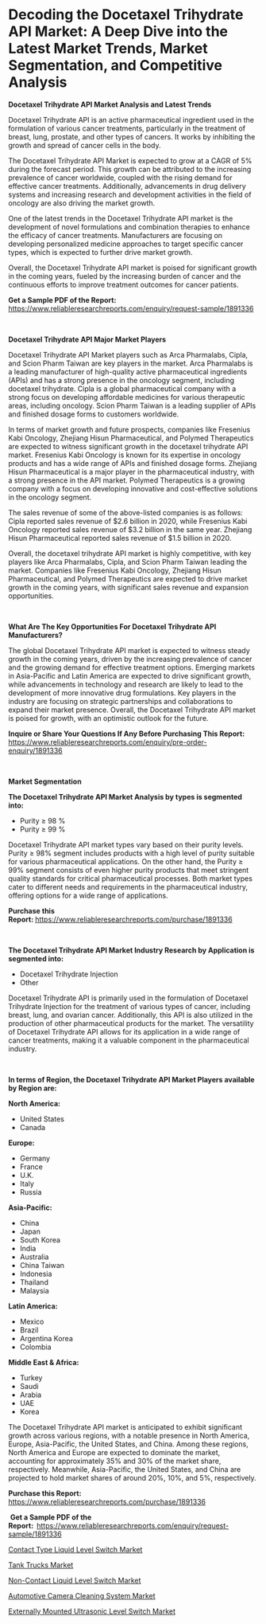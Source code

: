 <p><h1>Decoding the Docetaxel Trihydrate API Market: A Deep Dive into the Latest Market Trends, Market Segmentation, and Competitive Analysis</h1></p><p><strong>Docetaxel Trihydrate API Market Analysis and Latest Trends</strong></p>
<p><p>Docetaxel Trihydrate API is an active pharmaceutical ingredient used in the formulation of various cancer treatments, particularly in the treatment of breast, lung, prostate, and other types of cancers. It works by inhibiting the growth and spread of cancer cells in the body.</p><p>The Docetaxel Trihydrate API Market is expected to grow at a CAGR of 5% during the forecast period. This growth can be attributed to the increasing prevalence of cancer worldwide, coupled with the rising demand for effective cancer treatments. Additionally, advancements in drug delivery systems and increasing research and development activities in the field of oncology are also driving the market growth.</p><p>One of the latest trends in the Docetaxel Trihydrate API market is the development of novel formulations and combination therapies to enhance the efficacy of cancer treatments. Manufacturers are focusing on developing personalized medicine approaches to target specific cancer types, which is expected to further drive market growth.</p><p>Overall, the Docetaxel Trihydrate API market is poised for significant growth in the coming years, fueled by the increasing burden of cancer and the continuous efforts to improve treatment outcomes for cancer patients.</p></p>
<p><strong>Get a Sample PDF of the Report:&nbsp;</strong> <a href="https://www.reliableresearchreports.com/enquiry/request-sample/1891336">https://www.reliableresearchreports.com/enquiry/request-sample/1891336</a></p>
<p>&nbsp;</p>
<p><strong>Docetaxel Trihydrate API Major Market Players</strong></p>
<p><p>Docetaxel Trihydrate API Market players such as Arca Pharmalabs, Cipla, and Scion Pharm Taiwan are key players in the market. Arca Pharmalabs is a leading manufacturer of high-quality active pharmaceutical ingredients (APIs) and has a strong presence in the oncology segment, including docetaxel trihydrate. Cipla is a global pharmaceutical company with a strong focus on developing affordable medicines for various therapeutic areas, including oncology. Scion Pharm Taiwan is a leading supplier of APIs and finished dosage forms to customers worldwide.</p><p>In terms of market growth and future prospects, companies like Fresenius Kabi Oncology, Zhejiang Hisun Pharmaceutical, and Polymed Therapeutics are expected to witness significant growth in the docetaxel trihydrate API market. Fresenius Kabi Oncology is known for its expertise in oncology products and has a wide range of APIs and finished dosage forms. Zhejiang Hisun Pharmaceutical is a major player in the pharmaceutical industry, with a strong presence in the API market. Polymed Therapeutics is a growing company with a focus on developing innovative and cost-effective solutions in the oncology segment.</p><p>The sales revenue of some of the above-listed companies is as follows: Cipla reported sales revenue of $2.6 billion in 2020, while Fresenius Kabi Oncology reported sales revenue of $3.2 billion in the same year. Zhejiang Hisun Pharmaceutical reported sales revenue of $1.5 billion in 2020.</p><p>Overall, the docetaxel trihydrate API market is highly competitive, with key players like Arca Pharmalabs, Cipla, and Scion Pharm Taiwan leading the market. Companies like Fresenius Kabi Oncology, Zhejiang Hisun Pharmaceutical, and Polymed Therapeutics are expected to drive market growth in the coming years, with significant sales revenue and expansion opportunities.</p></p>
<p>&nbsp;</p>
<p><strong>What Are The Key Opportunities For Docetaxel Trihydrate API Manufacturers?</strong></p>
<p><p>The global Docetaxel Trihydrate API market is expected to witness steady growth in the coming years, driven by the increasing prevalence of cancer and the growing demand for effective treatment options. Emerging markets in Asia-Pacific and Latin America are expected to drive significant growth, while advancements in technology and research are likely to lead to the development of more innovative drug formulations. Key players in the industry are focusing on strategic partnerships and collaborations to expand their market presence. Overall, the Docetaxel Trihydrate API market is poised for growth, with an optimistic outlook for the future.</p></p>
<p><strong>Inquire or Share Your Questions If Any Before Purchasing This Report:</strong> <a href="https://www.reliableresearchreports.com/enquiry/pre-order-enquiry/1891336">https://www.reliableresearchreports.com/enquiry/pre-order-enquiry/1891336</a></p>
<p>&nbsp;</p>
<p><strong>Market Segmentation</strong></p>
<p><strong>The Docetaxel Trihydrate API Market Analysis by types is segmented into:</strong></p>
<p><ul><li>Purity ≥ 98 %</li><li>Purity ≥ 99 %</li></ul></p>
<p><p>Docetaxel Trihydrate API market types vary based on their purity levels. Purity ≥ 98% segment includes products with a high level of purity suitable for various pharmaceutical applications. On the other hand, the Purity ≥ 99% segment consists of even higher purity products that meet stringent quality standards for critical pharmaceutical processes. Both market types cater to different needs and requirements in the pharmaceutical industry, offering options for a wide range of applications.</p></p>
<p><strong>Purchase this Report:&nbsp;</strong><a href="https://www.reliableresearchreports.com/purchase/1891336">https://www.reliableresearchreports.com/purchase/1891336</a></p>
<p>&nbsp;</p>
<p><strong>The Docetaxel Trihydrate API Market Industry Research by Application is segmented into:</strong></p>
<p><ul><li>Docetaxel Trihydrate Injection</li><li>Other</li></ul></p>
<p><p>Docetaxel Trihydrate API is primarily used in the formulation of Docetaxel Trihydrate Injection for the treatment of various types of cancer, including breast, lung, and ovarian cancer. Additionally, this API is also utilized in the production of other pharmaceutical products for the market. The versatility of Docetaxel Trihydrate API allows for its application in a wide range of cancer treatments, making it a valuable component in the pharmaceutical industry.</p></p>
<p>&nbsp;</p>
<p><strong>In terms of Region, the Docetaxel Trihydrate API Market Players available by Region are:</strong></p>
<p>
    <p> <strong> North America: </strong>
        <ul>
            <li>United States</li>
            <li>Canada</li>
        </ul>
        </p> 
    <p> <strong> Europe: </strong>
        <ul>
            <li>Germany</li>
            <li>France</li>
            <li>U.K.</li>
            <li>Italy</li>
            <li>Russia</li>
        </ul>
        </p> 
    <p> <strong> Asia-Pacific: </strong>
        <ul>
            <li>China</li>
            <li>Japan</li>
            <li>South Korea</li>
            <li>India</li>
            <li>Australia</li>
            <li>China Taiwan</li>
            <li>Indonesia</li>
            <li>Thailand</li>
            <li>Malaysia</li>
        </ul>
        </p> 
    <p> <strong> Latin America: </strong>
        <ul>
            <li>Mexico</li>
            <li>Brazil</li>
            <li>Argentina Korea</li>
            <li>Colombia</li>
        </ul>
        </p> 
    <p> <strong> Middle East & Africa: </strong>
        <ul>
            <li>Turkey</li>
            <li>Saudi</li>
            <li>Arabia</li>
            <li>UAE</li>
            <li>Korea</li>
        </ul>
    </p>
    </p>
<p><p>The Docetaxel Trihydrate API market is anticipated to exhibit significant growth across various regions, with a notable presence in North America, Europe, Asia-Pacific, the United States, and China. Among these regions, North America and Europe are expected to dominate the market, accounting for approximately 35% and 30% of the market share, respectively. Meanwhile, Asia-Pacific, the United States, and China are projected to hold market shares of around 20%, 10%, and 5%, respectively.</p></p>
<p><strong>Purchase this Report: </strong><a href="https://www.reliableresearchreports.com/purchase/1891336">https://www.reliableresearchreports.com/purchase/1891336</a></p>
<p>&nbsp;<strong>Get a Sample PDF of the Report:&nbsp;&nbsp;</strong><a href="https://www.reliableresearchreports.com/enquiry/request-sample/1891336">https://www.reliableresearchreports.com/enquiry/request-sample/1891336</a></p>
<p><strong></strong></p>
<p><p><a href="https://military-diascia-e68.notion.site/Contact-Type-Liquid-Level-Switch-Market-Offer-Valuable-Insights-into-Market-Size-Market-Share-Mark-08a35a38ec4448df8c35725ce4d77efd">Contact Type Liquid Level Switch Market</a></p><p><a href="https://view.publitas.com/reportprime-1/tank-trucks-market-research-report-unlocks-analysis-on-the-market-financial-status-market-size-and-market-revenue-upto-2031/">Tank Trucks Market</a></p><p><a href="https://gentle-editor-9db.notion.site/Non-Contact-Liquid-Level-Switch-Market-Size-and-Growth-Market-Segmentation-Regional-and-Country-Br-ca53f0aa0d864eb28958063a54665f1c">Non-Contact Liquid Level Switch Market</a></p><p><a href="https://view.publitas.com/reportprime-1/automotive-camera-cleaning-system-market-challenges-opportunities-and-growth-drivers-and-major-market-players-forecasted-for-period-from-2024-2031/">Automotive Camera Cleaning System Market</a></p><p><a href="https://unruly-ladybug-44b.notion.site/Externally-Mounted-Ultrasonic-Level-Switch-Market-Provides-a-Comprehensive-Analysis-Including-a-Macr-4a5c6781a3d8434892fab68a5d7952b7">Externally Mounted Ultrasonic Level Switch Market</a></p></p>